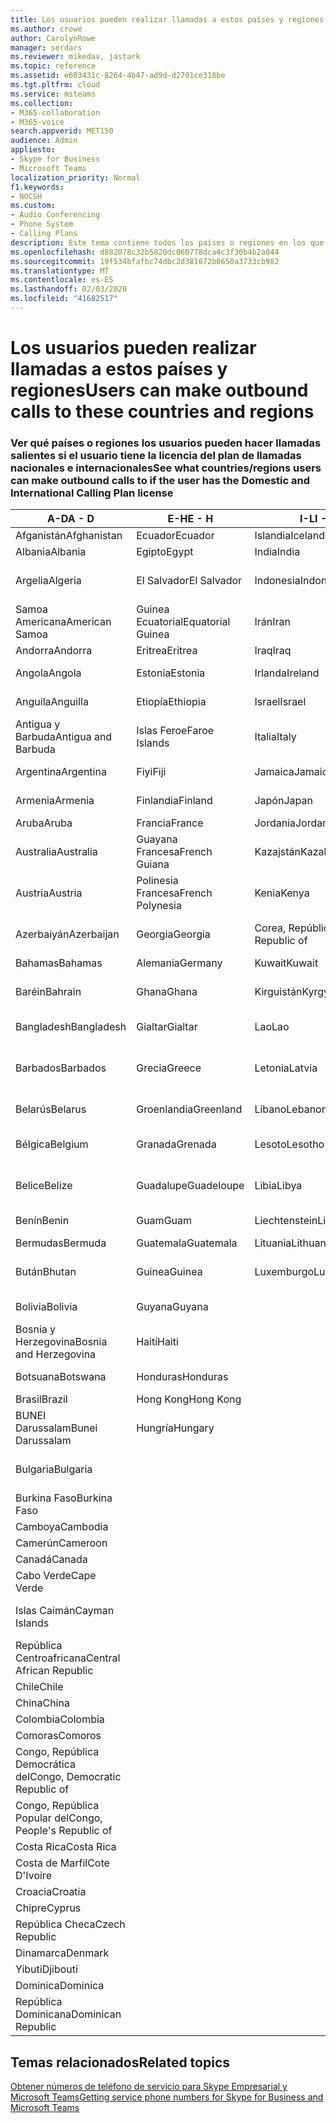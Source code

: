 ```yaml
---
title: Los usuarios pueden realizar llamadas a estos países y regiones
ms.author: crowe
author: CarolynRowe
manager: serdars
ms.reviewer: mikedav, jastark
ms.topic: reference
ms.assetid: e603431c-8264-4b47-ad9d-d2701ce318be
ms.tgt.pltfrm: cloud
ms.service: msteams
ms.collection:
- M365-collaboration
- M365-voice
search.appverid: MET150
audience: Admin
appliesto:
- Skype for Business
- Microsoft Teams
localization_priority: Normal
f1.keywords:
- NOCSH
ms.custom:
- Audio Conferencing
- Phone System
- Calling Plans
description: Este tema contiene todos los países o regiones en los que los usuarios pueden realizar llamadas salientes si tienen un plan de llamadas.
ms.openlocfilehash: d882078c32b5820dc060778dca4c3f30b4b2a044
ms.sourcegitcommit: 19f534bfafbc74dbc2d381672b0650a3733cb982
ms.translationtype: MT
ms.contentlocale: es-ES
ms.lasthandoff: 02/03/2020
ms.locfileid: "41682517"
---
```

# <a name="users-can-make-outbound-calls-to-these-countries-and-regions"></a><span data-ttu-id="2e846-103">Los usuarios pueden realizar llamadas a estos países y regiones</span><span class="sxs-lookup"><span data-stu-id="2e846-103">Users can make outbound calls to these countries and regions</span></span>

### <a name="see-what-countriesregions-users-can-make-outbound-calls-to-if-the-user-has-the-domestic-and-international-calling-plan-license"></a><span data-ttu-id="2e846-104">Ver qué países o regiones los usuarios pueden hacer llamadas salientes si el usuario tiene la licencia del plan de llamadas nacionales e internacionales</span><span class="sxs-lookup"><span data-stu-id="2e846-104">See what countries/regions users can make outbound calls to if the user has the Domestic and International Calling Plan license</span></span>

|<span data-ttu-id="2e846-105">**A-D**</span><span class="sxs-lookup"><span data-stu-id="2e846-105">**A - D**</span></span>| <span data-ttu-id="2e846-106">**E-H**</span><span class="sxs-lookup"><span data-stu-id="2e846-106">**E - H**</span></span>|<span data-ttu-id="2e846-107">**I-L**</span><span class="sxs-lookup"><span data-stu-id="2e846-107">**I - L**</span></span>|<span data-ttu-id="2e846-108">**M-O**</span><span class="sxs-lookup"><span data-stu-id="2e846-108">**M - O**</span></span>|<span data-ttu-id="2e846-109">**P-S**</span><span class="sxs-lookup"><span data-stu-id="2e846-109">**P - S**</span></span>|<span data-ttu-id="2e846-110">**T-Z**</span><span class="sxs-lookup"><span data-stu-id="2e846-110">**T - Z**</span></span>|
---|---|---|---|---|---|
|<span data-ttu-id="2e846-111">Afganistán</span><span class="sxs-lookup"><span data-stu-id="2e846-111">Afghanistan</span></span>|<span data-ttu-id="2e846-112">Ecuador</span><span class="sxs-lookup"><span data-stu-id="2e846-112">Ecuador</span></span> |<span data-ttu-id="2e846-113">Islandia</span><span class="sxs-lookup"><span data-stu-id="2e846-113">Iceland</span></span> |<span data-ttu-id="2e846-114">Macao</span><span class="sxs-lookup"><span data-stu-id="2e846-114">Macau</span></span> |<span data-ttu-id="2e846-115">Pakistán</span><span class="sxs-lookup"><span data-stu-id="2e846-115">Pakistan</span></span> |<span data-ttu-id="2e846-116">Taiwán</span><span class="sxs-lookup"><span data-stu-id="2e846-116">Taiwan</span></span>   |
|<span data-ttu-id="2e846-117">Albania</span><span class="sxs-lookup"><span data-stu-id="2e846-117">Albania</span></span>|<span data-ttu-id="2e846-118">Egipto</span><span class="sxs-lookup"><span data-stu-id="2e846-118">Egypt</span></span> |<span data-ttu-id="2e846-119">India</span><span class="sxs-lookup"><span data-stu-id="2e846-119">India</span></span> |<span data-ttu-id="2e846-120">Macedonia</span><span class="sxs-lookup"><span data-stu-id="2e846-120">Macedonia</span></span> |<span data-ttu-id="2e846-121">Palaos</span><span class="sxs-lookup"><span data-stu-id="2e846-121">Palau</span></span> |<span data-ttu-id="2e846-122">Tayikistán</span><span class="sxs-lookup"><span data-stu-id="2e846-122">Tajikistan</span></span>   |
|<span data-ttu-id="2e846-123">Argelia</span><span class="sxs-lookup"><span data-stu-id="2e846-123">Algeria</span></span>|<span data-ttu-id="2e846-124">El Salvador</span><span class="sxs-lookup"><span data-stu-id="2e846-124">El Salvador</span></span> |<span data-ttu-id="2e846-125">Indonesia</span><span class="sxs-lookup"><span data-stu-id="2e846-125">Indonesia</span></span> |<span data-ttu-id="2e846-126">Malawi</span><span class="sxs-lookup"><span data-stu-id="2e846-126">Malawi</span></span> |<span data-ttu-id="2e846-127">Autoridad Palestina</span><span class="sxs-lookup"><span data-stu-id="2e846-127">Palestinian Authority</span></span> |<span data-ttu-id="2e846-128">Tanzania, República Unida de</span><span class="sxs-lookup"><span data-stu-id="2e846-128">Tanzania, United Republic of</span></span>  |
|<span data-ttu-id="2e846-129">Samoa Americana</span><span class="sxs-lookup"><span data-stu-id="2e846-129">American Samoa</span></span>|<span data-ttu-id="2e846-130">Guinea Ecuatorial</span><span class="sxs-lookup"><span data-stu-id="2e846-130">Equatorial Guinea</span></span> |<span data-ttu-id="2e846-131">Irán</span><span class="sxs-lookup"><span data-stu-id="2e846-131">Iran</span></span> |<span data-ttu-id="2e846-132">Malasia</span><span class="sxs-lookup"><span data-stu-id="2e846-132">Malaysia</span></span> |<span data-ttu-id="2e846-133">Panamá</span><span class="sxs-lookup"><span data-stu-id="2e846-133">Panama</span></span> | <span data-ttu-id="2e846-134">Tailandia</span><span class="sxs-lookup"><span data-stu-id="2e846-134">Thailand</span></span>   |
|<span data-ttu-id="2e846-135">Andorra</span><span class="sxs-lookup"><span data-stu-id="2e846-135">Andorra</span></span> |<span data-ttu-id="2e846-136">Eritrea</span><span class="sxs-lookup"><span data-stu-id="2e846-136">Eritrea</span></span> |<span data-ttu-id="2e846-137">Iraq</span><span class="sxs-lookup"><span data-stu-id="2e846-137">Iraq</span></span> |<span data-ttu-id="2e846-138">Malí</span><span class="sxs-lookup"><span data-stu-id="2e846-138">Mali</span></span> |<span data-ttu-id="2e846-139">Paraguay</span><span class="sxs-lookup"><span data-stu-id="2e846-139">Paraguay</span></span> |<span data-ttu-id="2e846-140">Togo</span><span class="sxs-lookup"><span data-stu-id="2e846-140">Togo</span></span>   |
|<span data-ttu-id="2e846-141">Angola</span><span class="sxs-lookup"><span data-stu-id="2e846-141">Angola</span></span> |<span data-ttu-id="2e846-142">Estonia</span><span class="sxs-lookup"><span data-stu-id="2e846-142">Estonia</span></span> |<span data-ttu-id="2e846-143">Irlanda</span><span class="sxs-lookup"><span data-stu-id="2e846-143">Ireland</span></span> |<span data-ttu-id="2e846-144">Malta</span><span class="sxs-lookup"><span data-stu-id="2e846-144">Malta</span></span> |<span data-ttu-id="2e846-145">Perú</span><span class="sxs-lookup"><span data-stu-id="2e846-145">Peru</span></span> | <span data-ttu-id="2e846-146">Trinidad y Tobago</span><span class="sxs-lookup"><span data-stu-id="2e846-146">Trinidad and Tobago</span></span>  |
|<span data-ttu-id="2e846-147">Anguila</span><span class="sxs-lookup"><span data-stu-id="2e846-147">Anguilla</span></span> |<span data-ttu-id="2e846-148">Etiopía</span><span class="sxs-lookup"><span data-stu-id="2e846-148">Ethiopia</span></span> |<span data-ttu-id="2e846-149">Israel</span><span class="sxs-lookup"><span data-stu-id="2e846-149">Israel</span></span> |<span data-ttu-id="2e846-150">Islas Marshall</span><span class="sxs-lookup"><span data-stu-id="2e846-150">Marshall Islands</span></span> | <span data-ttu-id="2e846-151">Filipinas</span><span class="sxs-lookup"><span data-stu-id="2e846-151">Philippines</span></span> | <span data-ttu-id="2e846-152">Turquía</span><span class="sxs-lookup"><span data-stu-id="2e846-152">Turkey</span></span> |
|<span data-ttu-id="2e846-153">Antigua y Barbuda</span><span class="sxs-lookup"><span data-stu-id="2e846-153">Antigua and Barbuda</span></span> | <span data-ttu-id="2e846-154">Islas Feroe</span><span class="sxs-lookup"><span data-stu-id="2e846-154">Faroe Islands</span></span> |<span data-ttu-id="2e846-155">Italia</span><span class="sxs-lookup"><span data-stu-id="2e846-155">Italy</span></span> |<span data-ttu-id="2e846-156">Martinica</span><span class="sxs-lookup"><span data-stu-id="2e846-156">Martinique</span></span> |<span data-ttu-id="2e846-157">Polonia</span><span class="sxs-lookup"><span data-stu-id="2e846-157">Poland</span></span> |<span data-ttu-id="2e846-158">Turkmenistán</span><span class="sxs-lookup"><span data-stu-id="2e846-158">Turkmenistan</span></span> |
|<span data-ttu-id="2e846-159">Argentina</span><span class="sxs-lookup"><span data-stu-id="2e846-159">Argentina</span></span>|<span data-ttu-id="2e846-160">Fiyi</span><span class="sxs-lookup"><span data-stu-id="2e846-160">Fiji</span></span> |<span data-ttu-id="2e846-161">Jamaica</span><span class="sxs-lookup"><span data-stu-id="2e846-161">Jamaica</span></span> |<span data-ttu-id="2e846-162">Mauricio</span><span class="sxs-lookup"><span data-stu-id="2e846-162">Mauritius</span></span> |<span data-ttu-id="2e846-163">Portugal</span><span class="sxs-lookup"><span data-stu-id="2e846-163">Portugal</span></span> |<span data-ttu-id="2e846-164">Islas Turcas y Caicos</span><span class="sxs-lookup"><span data-stu-id="2e846-164">Turks and Caicos</span></span>   |
|<span data-ttu-id="2e846-165">Armenia</span><span class="sxs-lookup"><span data-stu-id="2e846-165">Armenia</span></span> |<span data-ttu-id="2e846-166">Finlandia</span><span class="sxs-lookup"><span data-stu-id="2e846-166">Finland</span></span> |<span data-ttu-id="2e846-167">Japón</span><span class="sxs-lookup"><span data-stu-id="2e846-167">Japan</span></span> |<span data-ttu-id="2e846-168">Mayotte</span><span class="sxs-lookup"><span data-stu-id="2e846-168">Mayotte</span></span> | <span data-ttu-id="2e846-169">Puerto Rico</span><span class="sxs-lookup"><span data-stu-id="2e846-169">Puerto Rico</span></span> |<span data-ttu-id="2e846-170">Uganda</span><span class="sxs-lookup"><span data-stu-id="2e846-170">Uganda</span></span>  |
|<span data-ttu-id="2e846-171">Aruba</span><span class="sxs-lookup"><span data-stu-id="2e846-171">Aruba</span></span> |<span data-ttu-id="2e846-172">Francia</span><span class="sxs-lookup"><span data-stu-id="2e846-172">France</span></span> |<span data-ttu-id="2e846-173">Jordania</span><span class="sxs-lookup"><span data-stu-id="2e846-173">Jordan</span></span> |<span data-ttu-id="2e846-174">México</span><span class="sxs-lookup"><span data-stu-id="2e846-174">Mexico</span></span> |<span data-ttu-id="2e846-175">Qatar</span><span class="sxs-lookup"><span data-stu-id="2e846-175">Qatar</span></span> | <span data-ttu-id="2e846-176">Ucrania</span><span class="sxs-lookup"><span data-stu-id="2e846-176">Ukraine</span></span>   |
|<span data-ttu-id="2e846-177">Australia</span><span class="sxs-lookup"><span data-stu-id="2e846-177">Australia</span></span> |<span data-ttu-id="2e846-178">Guayana Francesa</span><span class="sxs-lookup"><span data-stu-id="2e846-178">French Guiana</span></span> |<span data-ttu-id="2e846-179">Kazajstán</span><span class="sxs-lookup"><span data-stu-id="2e846-179">Kazakhstan</span></span> |<span data-ttu-id="2e846-180">Micronesia</span><span class="sxs-lookup"><span data-stu-id="2e846-180">Micronesia</span></span> |<span data-ttu-id="2e846-181">Reunión</span><span class="sxs-lookup"><span data-stu-id="2e846-181">Reunion</span></span> |<span data-ttu-id="2e846-182">Emiratos Árabes Unidos (E.A.U.)</span><span class="sxs-lookup"><span data-stu-id="2e846-182">United Arab Emirates (U.A.E)</span></span>  |
|<span data-ttu-id="2e846-183">Austria</span><span class="sxs-lookup"><span data-stu-id="2e846-183">Austria</span></span> |<span data-ttu-id="2e846-184">Polinesia Francesa</span><span class="sxs-lookup"><span data-stu-id="2e846-184">French Polynesia</span></span> |<span data-ttu-id="2e846-185">Kenia</span><span class="sxs-lookup"><span data-stu-id="2e846-185">Kenya</span></span> |<span data-ttu-id="2e846-186">Moldavia, República de</span><span class="sxs-lookup"><span data-stu-id="2e846-186">Moldova, Republic of</span></span> |<span data-ttu-id="2e846-187">Rumanía</span><span class="sxs-lookup"><span data-stu-id="2e846-187">Romania</span></span> |<span data-ttu-id="2e846-188">Reino Unido (UK)</span><span class="sxs-lookup"><span data-stu-id="2e846-188">United Kingdom (U.K.)</span></span> |
|<span data-ttu-id="2e846-189">Azerbaiyán</span><span class="sxs-lookup"><span data-stu-id="2e846-189">Azerbaijan</span></span> |<span data-ttu-id="2e846-190">Georgia</span><span class="sxs-lookup"><span data-stu-id="2e846-190">Georgia</span></span> |<span data-ttu-id="2e846-191">Corea, República de</span><span class="sxs-lookup"><span data-stu-id="2e846-191">Korea, Republic of</span></span> |<span data-ttu-id="2e846-192">Mónaco</span><span class="sxs-lookup"><span data-stu-id="2e846-192">Monaco</span></span> | <span data-ttu-id="2e846-193">Federación de Rusia</span><span class="sxs-lookup"><span data-stu-id="2e846-193">Russian Federation</span></span> |<span data-ttu-id="2e846-194">Estados Unidos (EE. UU.)</span><span class="sxs-lookup"><span data-stu-id="2e846-194">United States (U.S.)</span></span>  |
|<span data-ttu-id="2e846-195">Bahamas</span><span class="sxs-lookup"><span data-stu-id="2e846-195">Bahamas</span></span> |<span data-ttu-id="2e846-196">Alemania</span><span class="sxs-lookup"><span data-stu-id="2e846-196">Germany</span></span> |<span data-ttu-id="2e846-197">Kuwait</span><span class="sxs-lookup"><span data-stu-id="2e846-197">Kuwait</span></span> |<span data-ttu-id="2e846-198">Mongolia</span><span class="sxs-lookup"><span data-stu-id="2e846-198">Mongolia</span></span> |<span data-ttu-id="2e846-199">Ruanda</span><span class="sxs-lookup"><span data-stu-id="2e846-199">Rwanda</span></span> | <span data-ttu-id="2e846-200">Uruguay</span><span class="sxs-lookup"><span data-stu-id="2e846-200">Uruguay</span></span> |
|<span data-ttu-id="2e846-201">Baréin</span><span class="sxs-lookup"><span data-stu-id="2e846-201">Bahrain</span></span> |<span data-ttu-id="2e846-202">Ghana</span><span class="sxs-lookup"><span data-stu-id="2e846-202">Ghana</span></span> |<span data-ttu-id="2e846-203">Kirguistán</span><span class="sxs-lookup"><span data-stu-id="2e846-203">Kyrgyzstan</span></span> |<span data-ttu-id="2e846-204">Montenegro</span><span class="sxs-lookup"><span data-stu-id="2e846-204">Montenegro</span></span> | <span data-ttu-id="2e846-205">San Cristóbal y Nieves</span><span class="sxs-lookup"><span data-stu-id="2e846-205">Saint Kitts and Nevis</span></span> |<span data-ttu-id="2e846-206">Uzbekistán</span><span class="sxs-lookup"><span data-stu-id="2e846-206">Uzbekistan</span></span>  |
|<span data-ttu-id="2e846-207">Bangladesh</span><span class="sxs-lookup"><span data-stu-id="2e846-207">Bangladesh</span></span> |<span data-ttu-id="2e846-208">Gialtar</span><span class="sxs-lookup"><span data-stu-id="2e846-208">Gialtar</span></span> |<span data-ttu-id="2e846-209">Lao</span><span class="sxs-lookup"><span data-stu-id="2e846-209">Lao</span></span> |<span data-ttu-id="2e846-210">Montserrat</span><span class="sxs-lookup"><span data-stu-id="2e846-210">Montserrat</span></span> | <span data-ttu-id="2e846-211">Santa Lucía</span><span class="sxs-lookup"><span data-stu-id="2e846-211">Saint Lucia</span></span> |<span data-ttu-id="2e846-212">Ciudad del Vaticano</span><span class="sxs-lookup"><span data-stu-id="2e846-212">Vatican City State</span></span>  |
|<span data-ttu-id="2e846-213">Barbados</span><span class="sxs-lookup"><span data-stu-id="2e846-213">Barbados</span></span> |<span data-ttu-id="2e846-214">Grecia</span><span class="sxs-lookup"><span data-stu-id="2e846-214">Greece</span></span> |<span data-ttu-id="2e846-215">Letonia</span><span class="sxs-lookup"><span data-stu-id="2e846-215">Latvia</span></span> |<span data-ttu-id="2e846-216">Marruecos</span><span class="sxs-lookup"><span data-stu-id="2e846-216">Morocco</span></span> |<span data-ttu-id="2e846-217">San Vicente y las Granadinas</span><span class="sxs-lookup"><span data-stu-id="2e846-217">Saint Vincent and the Grenadines</span></span> |<span data-ttu-id="2e846-218">Venezuela</span><span class="sxs-lookup"><span data-stu-id="2e846-218">Venezuela</span></span>   |
|<span data-ttu-id="2e846-219">Belarús</span><span class="sxs-lookup"><span data-stu-id="2e846-219">Belarus</span></span> |<span data-ttu-id="2e846-220">Groenlandia</span><span class="sxs-lookup"><span data-stu-id="2e846-220">Greenland</span></span> |<span data-ttu-id="2e846-221">Líbano</span><span class="sxs-lookup"><span data-stu-id="2e846-221">Lebanon</span></span> |<span data-ttu-id="2e846-222">Mozambique</span><span class="sxs-lookup"><span data-stu-id="2e846-222">Mozambique</span></span> | <span data-ttu-id="2e846-223">San Marino</span><span class="sxs-lookup"><span data-stu-id="2e846-223">San Marino</span></span> |<span data-ttu-id="2e846-224">Vietnam</span><span class="sxs-lookup"><span data-stu-id="2e846-224">Viet Nam</span></span>  |
|<span data-ttu-id="2e846-225">Bélgica</span><span class="sxs-lookup"><span data-stu-id="2e846-225">Belgium</span></span> |<span data-ttu-id="2e846-226">Granada</span><span class="sxs-lookup"><span data-stu-id="2e846-226">Grenada</span></span> |<span data-ttu-id="2e846-227">Lesoto</span><span class="sxs-lookup"><span data-stu-id="2e846-227">Lesotho</span></span> |<span data-ttu-id="2e846-228">Myanmar</span><span class="sxs-lookup"><span data-stu-id="2e846-228">Myanmar</span></span> | <span data-ttu-id="2e846-229">Arabia Saudí</span><span class="sxs-lookup"><span data-stu-id="2e846-229">Saudi Arabia</span></span> | <span data-ttu-id="2e846-230">Islas Vírgenes Británicas</span><span class="sxs-lookup"><span data-stu-id="2e846-230">Virgin Islands (British)</span></span> |
|<span data-ttu-id="2e846-231">Belice</span><span class="sxs-lookup"><span data-stu-id="2e846-231">Belize</span></span> |<span data-ttu-id="2e846-232">Guadalupe</span><span class="sxs-lookup"><span data-stu-id="2e846-232">Guadeloupe</span></span> |<span data-ttu-id="2e846-233">Libia</span><span class="sxs-lookup"><span data-stu-id="2e846-233">Libya</span></span> |<span data-ttu-id="2e846-234">Namibia</span><span class="sxs-lookup"><span data-stu-id="2e846-234">Namibia</span></span> |<span data-ttu-id="2e846-235">Senegal</span><span class="sxs-lookup"><span data-stu-id="2e846-235">Senegal</span></span> | <span data-ttu-id="2e846-236">Islas Vírgenes de los Estados Unidos</span><span class="sxs-lookup"><span data-stu-id="2e846-236">Virgin Islands (U.S.)</span></span>  |
|<span data-ttu-id="2e846-237">Benín</span><span class="sxs-lookup"><span data-stu-id="2e846-237">Benin</span></span> |<span data-ttu-id="2e846-238">Guam</span><span class="sxs-lookup"><span data-stu-id="2e846-238">Guam</span></span> |<span data-ttu-id="2e846-239">Liechtenstein</span><span class="sxs-lookup"><span data-stu-id="2e846-239">Liechtenstein</span></span> |<span data-ttu-id="2e846-240">Nepal</span><span class="sxs-lookup"><span data-stu-id="2e846-240">Nepal</span></span> | <span data-ttu-id="2e846-241">Serbia</span><span class="sxs-lookup"><span data-stu-id="2e846-241">Serbia</span></span> | <span data-ttu-id="2e846-242">Islas Wallis y Futuna</span><span class="sxs-lookup"><span data-stu-id="2e846-242">Wallis and Futuna Islands</span></span>  |
|<span data-ttu-id="2e846-243">Bermudas</span><span class="sxs-lookup"><span data-stu-id="2e846-243">Bermuda</span></span> |<span data-ttu-id="2e846-244">Guatemala</span><span class="sxs-lookup"><span data-stu-id="2e846-244">Guatemala</span></span> |<span data-ttu-id="2e846-245">Lituania</span><span class="sxs-lookup"><span data-stu-id="2e846-245">Lithuania</span></span> |<span data-ttu-id="2e846-246">Países Bajos</span><span class="sxs-lookup"><span data-stu-id="2e846-246">Netherlands</span></span> |<span data-ttu-id="2e846-247">Singapur</span><span class="sxs-lookup"><span data-stu-id="2e846-247">Singapore</span></span> |<span data-ttu-id="2e846-248">Yemen</span><span class="sxs-lookup"><span data-stu-id="2e846-248">Yemen</span></span> |
|<span data-ttu-id="2e846-249">Bután</span><span class="sxs-lookup"><span data-stu-id="2e846-249">Bhutan</span></span> |<span data-ttu-id="2e846-250">Guinea</span><span class="sxs-lookup"><span data-stu-id="2e846-250">Guinea</span></span> |<span data-ttu-id="2e846-251">Luxemburgo</span><span class="sxs-lookup"><span data-stu-id="2e846-251">Luxembourg</span></span> |<span data-ttu-id="2e846-252">Antillas Holandesas</span><span class="sxs-lookup"><span data-stu-id="2e846-252">Netherlands Antilles</span></span> |<span data-ttu-id="2e846-253">Eslovaquia</span><span class="sxs-lookup"><span data-stu-id="2e846-253">Slovakia</span></span> |<span data-ttu-id="2e846-254">Zambia</span><span class="sxs-lookup"><span data-stu-id="2e846-254">Zambia</span></span>  |
|<span data-ttu-id="2e846-255">Bolivia</span><span class="sxs-lookup"><span data-stu-id="2e846-255">Bolivia</span></span> |<span data-ttu-id="2e846-256">Guyana</span><span class="sxs-lookup"><span data-stu-id="2e846-256">Guyana</span></span>| |<span data-ttu-id="2e846-257">Nueva Caledonia</span><span class="sxs-lookup"><span data-stu-id="2e846-257">New Caledonia</span></span> |<span data-ttu-id="2e846-258">Eslovenia</span><span class="sxs-lookup"><span data-stu-id="2e846-258">Slovenia</span></span> |<span data-ttu-id="2e846-259">Zimbabue</span><span class="sxs-lookup"><span data-stu-id="2e846-259">Zimbabwe</span></span> |
|<span data-ttu-id="2e846-260">Bosnia y Herzegovina</span><span class="sxs-lookup"><span data-stu-id="2e846-260">Bosnia and Herzegovina</span></span> |<span data-ttu-id="2e846-261">Haití</span><span class="sxs-lookup"><span data-stu-id="2e846-261">Haiti</span></span> ||<span data-ttu-id="2e846-262">Nueva Zelanda</span><span class="sxs-lookup"><span data-stu-id="2e846-262">New Zealand</span></span> |<span data-ttu-id="2e846-263">Sudáfrica</span><span class="sxs-lookup"><span data-stu-id="2e846-263">South Africa</span></span> | 
|<span data-ttu-id="2e846-264">Botsuana</span><span class="sxs-lookup"><span data-stu-id="2e846-264">Botswana</span></span> |<span data-ttu-id="2e846-265">Honduras</span><span class="sxs-lookup"><span data-stu-id="2e846-265">Honduras</span></span> ||<span data-ttu-id="2e846-266">Nicaragua</span><span class="sxs-lookup"><span data-stu-id="2e846-266">Nicaragua</span></span> |<span data-ttu-id="2e846-267">Sudán del sur</span><span class="sxs-lookup"><span data-stu-id="2e846-267">South Sudan</span></span> |
|<span data-ttu-id="2e846-268">Brasil</span><span class="sxs-lookup"><span data-stu-id="2e846-268">Brazil</span></span> |<span data-ttu-id="2e846-269">Hong Kong</span><span class="sxs-lookup"><span data-stu-id="2e846-269">Hong Kong</span></span> ||<span data-ttu-id="2e846-270">Níger</span><span class="sxs-lookup"><span data-stu-id="2e846-270">Niger</span></span> |<span data-ttu-id="2e846-271">España</span><span class="sxs-lookup"><span data-stu-id="2e846-271">Spain</span></span> | 
|<span data-ttu-id="2e846-272">BUNEI Darussalam</span><span class="sxs-lookup"><span data-stu-id="2e846-272">Bunei Darussalam</span></span> |<span data-ttu-id="2e846-273">Hungría</span><span class="sxs-lookup"><span data-stu-id="2e846-273">Hungary</span></span> ||<span data-ttu-id="2e846-274">Nigeria</span><span class="sxs-lookup"><span data-stu-id="2e846-274">Nigeria</span></span> |<span data-ttu-id="2e846-275">Sri Lanka</span><span class="sxs-lookup"><span data-stu-id="2e846-275">Sri Lanka</span></span> | 
|<span data-ttu-id="2e846-276">Bulgaria</span><span class="sxs-lookup"><span data-stu-id="2e846-276">Bulgaria</span></span> |||<span data-ttu-id="2e846-277">Islas Marianas del Norte</span><span class="sxs-lookup"><span data-stu-id="2e846-277">Northern Mariana Islands</span></span> |<span data-ttu-id="2e846-278">San Pedro y Miquelón</span><span class="sxs-lookup"><span data-stu-id="2e846-278">St. Pierre and Miquelon</span></span> |
|<span data-ttu-id="2e846-279">Burkina Faso</span><span class="sxs-lookup"><span data-stu-id="2e846-279">Burkina Faso</span></span> |||<span data-ttu-id="2e846-280">Noruega</span><span class="sxs-lookup"><span data-stu-id="2e846-280">Norway</span></span> |<span data-ttu-id="2e846-281">Sudán</span><span class="sxs-lookup"><span data-stu-id="2e846-281">Sudan</span></span> |
|<span data-ttu-id="2e846-282">Camboya</span><span class="sxs-lookup"><span data-stu-id="2e846-282">Cambodia</span></span> |||<span data-ttu-id="2e846-283">Omán</span><span class="sxs-lookup"><span data-stu-id="2e846-283">Oman</span></span> |<span data-ttu-id="2e846-284">Surinam</span><span class="sxs-lookup"><span data-stu-id="2e846-284">Suriname</span></span> | 
|<span data-ttu-id="2e846-285">Camerún</span><span class="sxs-lookup"><span data-stu-id="2e846-285">Cameroon</span></span> ||||<span data-ttu-id="2e846-286">Suazilandia</span><span class="sxs-lookup"><span data-stu-id="2e846-286">Swaziland</span></span> |
|<span data-ttu-id="2e846-287">Canadá</span><span class="sxs-lookup"><span data-stu-id="2e846-287">Canada</span></span> ||||<span data-ttu-id="2e846-288">Suecia</span><span class="sxs-lookup"><span data-stu-id="2e846-288">Sweden</span></span> | 
|<span data-ttu-id="2e846-289">Cabo Verde</span><span class="sxs-lookup"><span data-stu-id="2e846-289">Cape Verde</span></span> ||||<span data-ttu-id="2e846-290">Suiza</span><span class="sxs-lookup"><span data-stu-id="2e846-290">Switzerland</span></span> |
|<span data-ttu-id="2e846-291">Islas Caimán</span><span class="sxs-lookup"><span data-stu-id="2e846-291">Cayman Islands</span></span> ||||<span data-ttu-id="2e846-292">República Árabe Siria</span><span class="sxs-lookup"><span data-stu-id="2e846-292">Syrian Arab Republic</span></span> |
|<span data-ttu-id="2e846-293">República Centroafricana</span><span class="sxs-lookup"><span data-stu-id="2e846-293">Central African Republic</span></span> |
|<span data-ttu-id="2e846-294">Chile</span><span class="sxs-lookup"><span data-stu-id="2e846-294">Chile</span></span> |
|<span data-ttu-id="2e846-295">China</span><span class="sxs-lookup"><span data-stu-id="2e846-295">China</span></span> |
|<span data-ttu-id="2e846-296">Colombia</span><span class="sxs-lookup"><span data-stu-id="2e846-296">Colombia</span></span> |
|<span data-ttu-id="2e846-297">Comoras</span><span class="sxs-lookup"><span data-stu-id="2e846-297">Comoros</span></span> |
|<span data-ttu-id="2e846-298">Congo, República Democrática del</span><span class="sxs-lookup"><span data-stu-id="2e846-298">Congo, Democratic Republic of</span></span> |
|<span data-ttu-id="2e846-299">Congo, República Popular del</span><span class="sxs-lookup"><span data-stu-id="2e846-299">Congo, People's Republic of</span></span> |
|<span data-ttu-id="2e846-300">Costa Rica</span><span class="sxs-lookup"><span data-stu-id="2e846-300">Costa Rica</span></span> |
|<span data-ttu-id="2e846-301">Costa de Marfil</span><span class="sxs-lookup"><span data-stu-id="2e846-301">Cote D'Ivoire</span></span> |
|<span data-ttu-id="2e846-302">Croacia</span><span class="sxs-lookup"><span data-stu-id="2e846-302">Croatia</span></span> |
|<span data-ttu-id="2e846-303">Chipre</span><span class="sxs-lookup"><span data-stu-id="2e846-303">Cyprus</span></span> |
|<span data-ttu-id="2e846-304">República Checa</span><span class="sxs-lookup"><span data-stu-id="2e846-304">Czech Republic</span></span> |
|<span data-ttu-id="2e846-305">Dinamarca</span><span class="sxs-lookup"><span data-stu-id="2e846-305">Denmark</span></span> |
|<span data-ttu-id="2e846-306">Yibuti</span><span class="sxs-lookup"><span data-stu-id="2e846-306">Djibouti</span></span> |
|<span data-ttu-id="2e846-307">Dominica</span><span class="sxs-lookup"><span data-stu-id="2e846-307">Dominica</span></span> |
|<span data-ttu-id="2e846-308">República Dominicana</span><span class="sxs-lookup"><span data-stu-id="2e846-308">Dominican Republic</span></span> |

## <a name="related-topics"></a><span data-ttu-id="2e846-309">Temas relacionados</span><span class="sxs-lookup"><span data-stu-id="2e846-309">Related topics</span></span>

[<span data-ttu-id="2e846-310">Obtener números de teléfono de servicio para Skype Empresarial y Microsoft Teams</span><span class="sxs-lookup"><span data-stu-id="2e846-310">Getting service phone numbers for Skype for Business and Microsoft Teams</span></span>](/microsoftteams/getting-service-phone-numbers)

  
 
